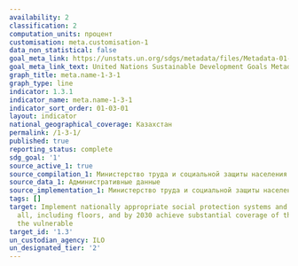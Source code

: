 ```yaml
---
availability: 2
classification: 2
computation_units: процент
customisation: meta.customisation-1
data_non_statistical: false
goal_meta_link: https://unstats.un.org/sdgs/metadata/files/Metadata-01-03-01a.pdf
goal_meta_link_text: United Nations Sustainable Development Goals Metadata (pdf 894kB)
graph_title: meta.name-1-3-1
graph_type: line
indicator: 1.3.1
indicator_name: meta.name-1-3-1
indicator_sort_order: 01-03-01
layout: indicator
national_geographical_coverage: Казахстан
permalink: /1-3-1/
published: true
reporting_status: complete
sdg_goal: '1'
source_active_1: true
source_compilation_1: Министерство труда и социальной защиты населения РК
source_data_1: Административные данные
source_implementation_1: Министерство труда и социальной защиты населения РК
tags: []
target: Implement nationally appropriate social protection systems and measures for
  all, including floors, and by 2030 achieve substantial coverage of the poor and
  the vulnerable
target_id: '1.3'
un_custodian_agency: ILO
un_designated_tier: '2'
---
```

